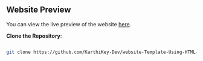 ## Website Preview

You can view the live preview of the website [here](https://karthikey-dev.github.io/website/).

**Clone the Repository**: 

  ```sh 

git clone https://github.com/KarthiKey-Dev/website-Template-Using-HTML-CSS.git
